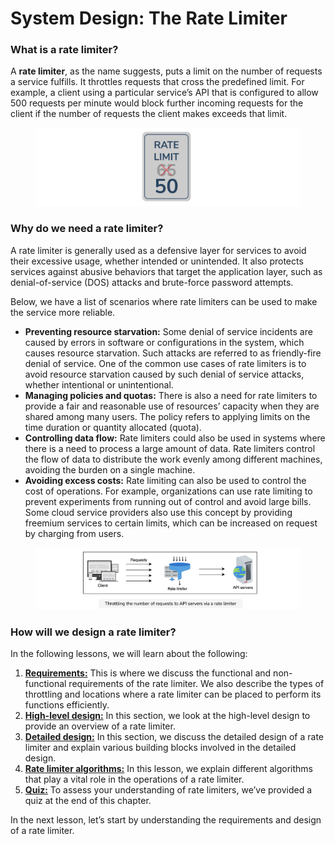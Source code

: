 # System Design: The Rate Limiter

### What is a rate limiter? <a href="#what-is-a-rate-limiter-0" id="what-is-a-rate-limiter-0"></a>

A **rate limiter**, as the name suggests, puts a limit on the number of requests a service fulfills. It throttles requests that cross the predefined limit. For example, a client using a particular service’s API that is configured to allow 500 requests per minute would block further incoming requests for the client if the number of requests the client makes exceeds that limit.

<figure><img src="../.gitbook/assets/Screenshot 2023-09-03 at 1.16.02 AM.png" alt=""><figcaption></figcaption></figure>

### Why do we need a rate limiter? <a href="#why-do-we-need-a-rate-limiter-0" id="why-do-we-need-a-rate-limiter-0"></a>

A rate limiter is generally used as a defensive layer for services to avoid their excessive usage, whether intended or unintended. It also protects services against abusive behaviors that target the application layer, such as denial-of-service (DOS) attacks and brute-force password attempts.

Below, we have a list of scenarios where rate limiters can be used to make the service more reliable.

* **Preventing resource starvation:** Some denial of service incidents are caused by errors in software or configurations in the system, which causes resource starvation. Such attacks are referred to as friendly-fire denial of service. One of the common use cases of rate limiters is to avoid resource starvation caused by such denial of service attacks, whether intentional or unintentional.
* **Managing policies and quotas:** There is also a need for rate limiters to provide a fair and reasonable use of resources’ capacity when they are shared among many users. The policy refers to applying limits on the time duration or quantity allocated (quota).
* **Controlling data flow:** Rate limiters could also be used in systems where there is a need to process a large amount of data. Rate limiters control the flow of data to distribute the work evenly among different machines, avoiding the burden on a single machine.
* **Avoiding excess costs:** Rate limiting can also be used to control the cost of operations. For example, organizations can use rate limiting to prevent experiments from running out of control and avoid large bills. Some cloud service providers also use this concept by providing freemium services to certain limits, which can be increased on request by charging from users.

<figure><img src="../.gitbook/assets/Screenshot 2023-09-03 at 1.16.37 AM.png" alt=""><figcaption></figcaption></figure>

### How will we design a rate limiter? <a href="#how-will-we-design-a-rate-limiter-0" id="how-will-we-design-a-rate-limiter-0"></a>

In the following lessons, we will learn about the following:

1. [**Requirements:**](https://www.educative.io/collection/page/10370001/4941429335392256/5887506125422592) This is where we discuss the functional and non-functional requirements of the rate limiter. We also describe the types of throttling and locations where a rate limiter can be placed to perform its functions efficiently.
2. [**High-level design:**](design-of-a-rate-limiter.md) In this section, we look at the high-level design to provide an overview of a rate limiter.
3. [**Detailed design:**](design-of-a-rate-limiter.md) In this section, we discuss the detailed design of a rate limiter and explain various building blocks involved in the detailed design.
4. [**Rate limiter algorithms:**](rate-limiter-algorithms.md) In this lesson, we explain different algorithms that play a vital role in the operations of a rate limiter.
5. [**Quiz:**](quiz-on-the-rate-limiters-design.md) To assess your understanding of rate limiters, we’ve provided a quiz at the end of this chapter.

In the next lesson, let’s start by understanding the requirements and design of a rate limiter.
